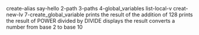 create-alias
say-hello
2-path
3-paths
4-global_variables
list-local-v
creat-new-lv
7-create_global_variable
prints the result of the addition of 128
prints the result of POWER divided by DIVIDE
displays the result
converts a number from base 2 to base 10
